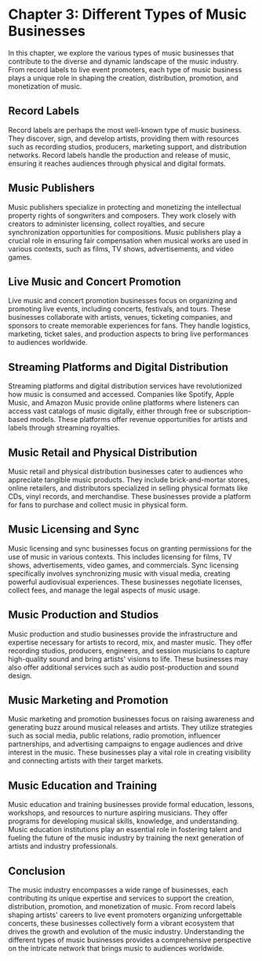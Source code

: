 Chapter 3: Different Types of Music Businesses
==============================================

In this chapter, we explore the various types of music businesses that contribute to the diverse and dynamic landscape of the music industry. From record labels to live event promoters, each type of music business plays a unique role in shaping the creation, distribution, promotion, and monetization of music.

Record Labels
-------------

Record labels are perhaps the most well-known type of music business. They discover, sign, and develop artists, providing them with resources such as recording studios, producers, marketing support, and distribution networks. Record labels handle the production and release of music, ensuring it reaches audiences through physical and digital formats.

Music Publishers
----------------

Music publishers specialize in protecting and monetizing the intellectual property rights of songwriters and composers. They work closely with creators to administer licensing, collect royalties, and secure synchronization opportunities for compositions. Music publishers play a crucial role in ensuring fair compensation when musical works are used in various contexts, such as films, TV shows, advertisements, and video games.

Live Music and Concert Promotion
--------------------------------

Live music and concert promotion businesses focus on organizing and promoting live events, including concerts, festivals, and tours. These businesses collaborate with artists, venues, ticketing companies, and sponsors to create memorable experiences for fans. They handle logistics, marketing, ticket sales, and production aspects to bring live performances to audiences worldwide.

Streaming Platforms and Digital Distribution
--------------------------------------------

Streaming platforms and digital distribution services have revolutionized how music is consumed and accessed. Companies like Spotify, Apple Music, and Amazon Music provide online platforms where listeners can access vast catalogs of music digitally, either through free or subscription-based models. These platforms offer revenue opportunities for artists and labels through streaming royalties.

Music Retail and Physical Distribution
--------------------------------------

Music retail and physical distribution businesses cater to audiences who appreciate tangible music products. They include brick-and-mortar stores, online retailers, and distributors specialized in selling physical formats like CDs, vinyl records, and merchandise. These businesses provide a platform for fans to purchase and collect music in physical form.

Music Licensing and Sync
------------------------

Music licensing and sync businesses focus on granting permissions for the use of music in various contexts. This includes licensing for films, TV shows, advertisements, video games, and commercials. Sync licensing specifically involves synchronizing music with visual media, creating powerful audiovisual experiences. These businesses negotiate licenses, collect fees, and manage the legal aspects of music usage.

Music Production and Studios
----------------------------

Music production and studio businesses provide the infrastructure and expertise necessary for artists to record, mix, and master music. They offer recording studios, producers, engineers, and session musicians to capture high-quality sound and bring artists' visions to life. These businesses may also offer additional services such as audio post-production and sound design.

Music Marketing and Promotion
-----------------------------

Music marketing and promotion businesses focus on raising awareness and generating buzz around musical releases and artists. They utilize strategies such as social media, public relations, radio promotion, influencer partnerships, and advertising campaigns to engage audiences and drive interest in the music. These businesses play a vital role in creating visibility and connecting artists with their target markets.

Music Education and Training
----------------------------

Music education and training businesses provide formal education, lessons, workshops, and resources to nurture aspiring musicians. They offer programs for developing musical skills, knowledge, and understanding. Music education institutions play an essential role in fostering talent and fueling the future of the music industry by training the next generation of artists and industry professionals.

Conclusion
----------

The music industry encompasses a wide range of businesses, each contributing its unique expertise and services to support the creation, distribution, promotion, and monetization of music. From record labels shaping artists' careers to live event promoters organizing unforgettable concerts, these businesses collectively form a vibrant ecosystem that drives the growth and evolution of the music industry. Understanding the different types of music businesses provides a comprehensive perspective on the intricate network that brings music to audiences worldwide.
